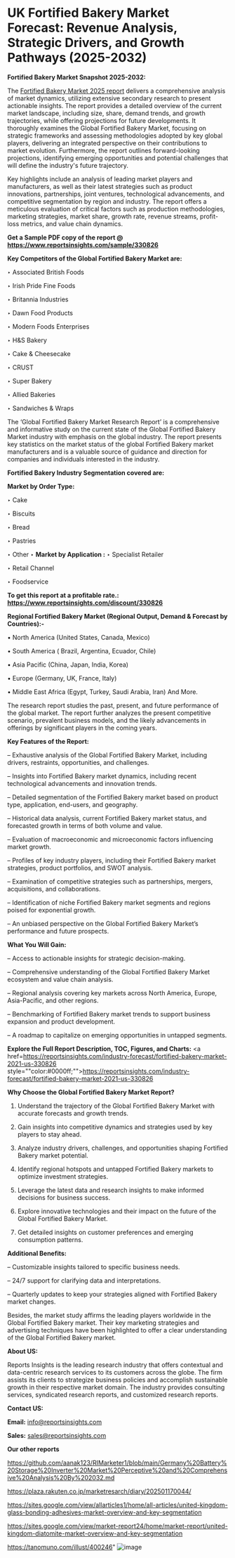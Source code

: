 # UK Fortified Bakery Market Forecast: Revenue Analysis, Strategic Drivers, and Growth Pathways (2025-2032)

<strong>Fortified Bakery Market Snapshot 2025-2032:</strong>

The <a href=https://www.reportsinsights.com/sample/330826>Fortified Bakery Market 2025 report</a> delivers a comprehensive analysis of market dynamics, utilizing extensive secondary research to present actionable insights. The report provides a detailed overview of the current market landscape, including size, share, demand trends, and growth trajectories, while offering projections for future developments. It thoroughly examines the Global Fortified Bakery Market, focusing on strategic frameworks and assessing methodologies adopted by key global players, delivering an integrated perspective on their contributions to market evolution. Furthermore, the report outlines forward-looking projections, identifying emerging opportunities and potential challenges that will define the industry's future trajectory.

Key highlights include an analysis of leading market players and manufacturers, as well as their latest strategies such as product innovations, partnerships, joint ventures, technological advancements, and competitive segmentation by region and industry. The report offers a meticulous evaluation of critical factors such as production methodologies, marketing strategies, market share, growth rate, revenue streams, profit-loss metrics, and value chain dynamics.

<strong>Get a Sample PDF copy of the report @ <a href=https://www.reportsinsights.com/sample/330826 style=color:#0000ff;>https://www.reportsinsights.com/sample/330826</a></strong>

<strong>Key Competitors of the Global Fortified Bakery Market are:</strong>

‣ Associated British Foods

‣ Irish Pride Fine Foods

‣ Britannia Industries

‣ Dawn Food Products

‣ Modern Foods Enterprises

‣ H&S Bakery

‣ Cake & Cheesecake

‣ CRUST

‣ Super Bakery

‣ Allied Bakeries

‣ Sandwiches & Wraps

The ‘Global Fortified Bakery Market Research Report’ is a comprehensive and informative study on the current state of the Global Fortified Bakery Market industry with emphasis on the global industry. The report presents key statistics on the market status of the global Fortified Bakery market manufacturers and is a valuable source of guidance and direction for companies and individuals interested in the industry.

<strong>Fortified Bakery Industry Segmentation covered are:</strong>

<strong>Market by Order Type: </strong>

‣ Cake

‣ Biscuits

‣ Bread

‣ Pastries

‣ Other
‣ 
<strong>Market by Application :</strong>
‣ Specialist Retailer

‣ Retail Channel

‣ Foodservice

<strong>To get this report at a profitable rate.: <a href=https://www.reportsinsights.com/discount/330826 style=color:#0000ff;>https://www.reportsinsights.com/discount/330826</a></strong>

<strong>Regional Fortified Bakery Market (Regional Output, Demand &amp; Forecast by Countries):-</strong>

• North America (United States, Canada, Mexico)

• South America ( Brazil, Argentina, Ecuador, Chile)

• Asia Pacific (China, Japan, India, Korea)

• Europe (Germany, UK, France, Italy)

• Middle East Africa (Egypt, Turkey, Saudi Arabia, Iran) And More.

The research report studies the past, present, and future performance of the global market. The report further analyzes the present competitive scenario, prevalent business models, and the likely advancements in offerings by significant players in the coming years.

<strong>Key Features of the Report:</strong>

– Exhaustive analysis of the Global Fortified Bakery Market, including drivers, restraints, opportunities, and challenges.

– Insights into Fortified Bakery market dynamics, including recent technological advancements and innovation trends.

– Detailed segmentation of the Fortified Bakery market based on product type, application, end-users, and geography.

– Historical data analysis, current Fortified Bakery market status, and forecasted growth in terms of both volume and value.

– Evaluation of macroeconomic and microeconomic factors influencing market growth.

– Profiles of key industry players, including their Fortified Bakery market strategies, product portfolios, and SWOT analysis.

– Examination of competitive strategies such as partnerships, mergers, acquisitions, and collaborations.

– Identification of niche Fortified Bakery market segments and regions poised for exponential growth.

– An unbiased perspective on the Global Fortified Bakery Market’s performance and future prospects.

<strong>What You Will Gain:</strong>

– Access to actionable insights for strategic decision-making.

– Comprehensive understanding of the Global Fortified Bakery Market ecosystem and value chain analysis.

– Regional analysis covering key markets across North America, Europe, Asia-Pacific, and other regions.

– Benchmarking of Fortified Bakery market trends to support business expansion and product development.

– A roadmap to capitalize on emerging opportunities in untapped segments.

<strong>Explore the Full Report Description, TOC, Figures, and Charts:</strong>
<a href=https://reportsinsights.com/industry-forecast/fortified-bakery-market-2021-us-330826 style=""color:#0000ff;"">https://reportsinsights.com/industry-forecast/fortified-bakery-market-2021-us-330826</a>

<strong>Why Choose the Global Fortified Bakery Market Report?</strong>

1. Understand the trajectory of the Global Fortified Bakery Market with accurate forecasts and growth trends.

2. Gain insights into competitive dynamics and strategies used by key players to stay ahead.

3. Analyze industry drivers, challenges, and opportunities shaping Fortified Bakery market potential.

4. Identify regional hotspots and untapped Fortified Bakery markets to optimize investment strategies.

5. Leverage the latest data and research insights to make informed decisions for business success.

6. Explore innovative technologies and their impact on the future of the Global Fortified Bakery Market.

7. Get detailed insights on customer preferences and emerging consumption patterns.

<strong>Additional Benefits:</strong>

– Customizable insights tailored to specific business needs.

– 24/7 support for clarifying data and interpretations.

– Quarterly updates to keep your strategies aligned with Fortified Bakery market changes.

Besides, the market study affirms the leading players worldwide in the Global Fortified Bakery market. Their key marketing strategies and advertising techniques have been highlighted to offer a clear understanding of the Global Fortified Bakery market.

<strong><strong>About US</strong>:</strong>

Reports Insights is the leading research industry that offers contextual and data-centric research services to its customers across the globe. The firm assists its clients to strategize business policies and accomplish sustainable growth in their respective market domain. The industry provides consulting services, syndicated research reports, and customized research reports.

<strong>Contact US:</strong>

<p class=><b>Email:</b> <a href=mailto:info@reportsinsights.com>info@reportsinsights.com</a></p>
<p class=><b>Sales:</b> <a href=mailto:sales@reportsinsights.com>sales@reportsinsights.com</a></p>

<strong>Our other reports</strong>

<a href=https://github.com/aanak123/RIMarketer1/blob/main/Germany%20Battery%20Storage%20Inverter%20Market%20Perceptive%20and%20Comprehensive%20Analysis%20By%202032.md>https://github.com/aanak123/RIMarketer1/blob/main/Germany%20Battery%20Storage%20Inverter%20Market%20Perceptive%20and%20Comprehensive%20Analysis%20By%202032.md</a>

<a href=https://plaza.rakuten.co.jp/marketresarch/diary/202501170044/>https://plaza.rakuten.co.jp/marketresarch/diary/202501170044/</a>

<a href=https://sites.google.com/view/allarticles1/home/all-articles/united-kingdom-glass-bonding-adhesives-market-overview-and-key-segmentation>https://sites.google.com/view/allarticles1/home/all-articles/united-kingdom-glass-bonding-adhesives-market-overview-and-key-segmentation</a>

<a href=https://sites.google.com/view/market-report24/home/market-report/united-kingdom-diatomite-market-overview-and-key-segmentation>https://sites.google.com/view/market-report24/home/market-report/united-kingdom-diatomite-market-overview-and-key-segmentation</a>

<a href=https://tanomuno.com/illust/400246>https://tanomuno.com/illust/400246</a>"
![image](https://github.com/user-attachments/assets/f30e2d11-f3f2-4423-a1e1-232751cc67ac)
